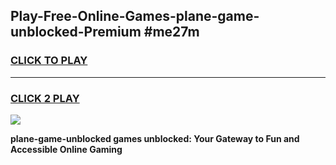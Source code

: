 
## Play-Free-Online-Games-plane-game-unblocked-Premium #me27m
<h3>
<a href="https://premium.freeplayer.one?title=plane-game-unblocked&ref=8M">CLICK TO PLAY</a></h3>
<hr>

<h3>
<a href="https://premium.freeplayer.one?title=plane-game-unblocked&ref=8M">CLICK 2 PLAY</a>
  
</h3>

<a href="https://premium.freeplayer.one?title=plane-game-unblocked&ref=8M"><img src="https://clearcache.store/games.png"></a>


**plane-game-unblocked games unblocked: Your Gateway to Fun and Accessible Online Gaming**
